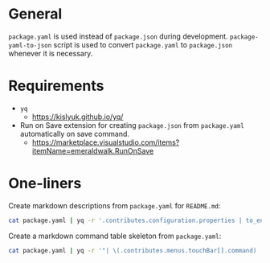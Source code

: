 # General

`package.yaml` is used instead of `package.json` during development. `package-yaml-to-json` script is used to convert
`package.yaml` to `package.json` whenever it is necessary.


# Requirements

* `yq`
    * https://kislyuk.github.io/yq/
* Run on Save extension for creating `package.json` from `package.yaml` automatically on save command.
    * https://marketplace.visualstudio.com/items?itemName=emeraldwalk.RunOnSave


# One-liners

Create markdown descriptions from `package.yaml` for `README.md`:
```sh
cat package.yaml | yq -r '.contributes.configuration.properties | to_entries[] | "* `\(.key)`, (default `\(.value.default)`) \(.value.description // .value.markdownDescription)"' | sed -r '/^$/d'
```

Create a markdown command table skeleton from `package.yaml`:
```sh
cat package.yaml | yq -r '"| \(.contributes.menus.touchBar[].command) |  |  |"'
```